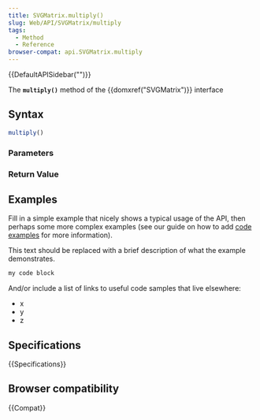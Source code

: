 ```yaml
---
title: SVGMatrix.multiply()
slug: Web/API/SVGMatrix/multiply
tags:
  - Method
  - Reference
browser-compat: api.SVGMatrix.multiply
---
```

{{DefaultAPISidebar("")}}

The **`multiply()`** method of the {{domxref("SVGMatrix")}} interface 

## Syntax

```js
multiply()
```

### Parameters



### Return Value



## Examples

Fill in a simple example that nicely shows a typical usage of the API, then perhaps some more complex examples (see our guide on how to add [code examples](/en-US/docs/MDN/Contribute/Structures/Code_examples) for more information).

This text should be replaced with a brief description of what the example demonstrates.

```js
my code block
```

And/or include a list of links to useful code samples that live elsewhere:

*   x
*   y
*   z

## Specifications

{{Specifications}}

## Browser compatibility

{{Compat}}

